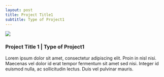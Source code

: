 ```yaml
---
layout: post
title: Project Title1
subtitle: Type of Project1
---
```

<div class="postdiv">

<img class="postimg" src="http://fpoimg.com/1200x900">

<h3 class="postheaders">Project Title 1 | Type of Project1</h3>

<p>Lorem ipsum dolor sit amet, consectetur adipiscing elit. Proin in nisl nisi. Maecenas vel dolor id erat tempor fermentum sit amet sed nisi. Integer id euismod nulla, ac sollicitudin lectus. Duis vel pulvinar mauris.
</p>

</div>